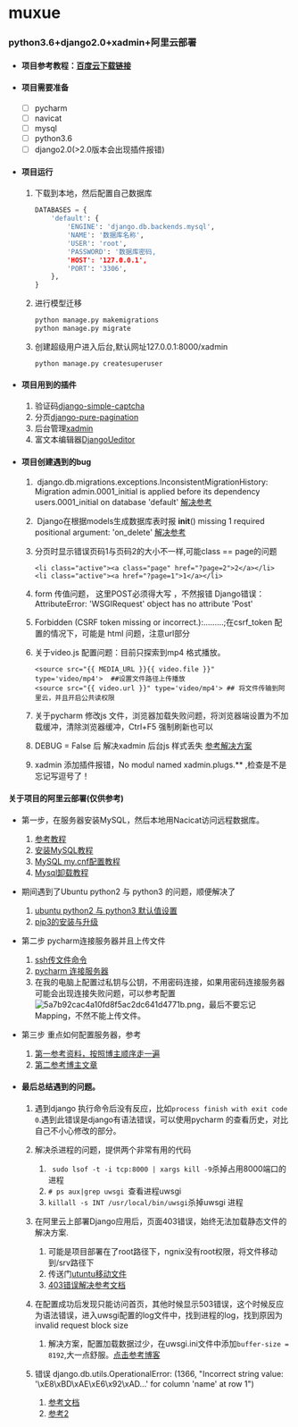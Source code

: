 # muxue
### python3.6+django2.0+xadmin+阿里云部署

* #### 项目参考教程：[百度云下载链接](https://pan.baidu.com/s/18A1k8pIigGITc-3FXAu3aQ)
* #### 项目需要准备
    * [ ] pycharm 
    * [ ] navicat
    * [ ] mysql 
    * [ ] python3.6
    * [ ] django2.0(>2.0版本会出现插件报错)

* #### 项目运行
    1. 下载到本地，然后配置自己数据库
        ```python
        DATABASES = {
            'default': {
                'ENGINE': 'django.db.backends.mysql',
                'NAME': '数据库名称',
                'USER': 'root',
                'PASSWORD': '数据库密码,
                'HOST': '127.0.0.1',
                'PORT': '3306',
            },
        }
        ```
     2. 进行模型迁移

        ``` python
        python manage.py makemigrations
        python manage.py migrate
        ```
    3. 创建超级用户进入后台,默认网址127.0.0.1:8000/xadmin
   
        ```
        python manage.py createsuperuser
        ```
 * #### 项目用到的插件
    1. 验证码[django-simple-captcha](https://github.com/mbi/django-simple-captcha)
    2. 分页[django-pure-pagination](https://github.com/jamespacileo/django-pure-pagination)
    3. 后台管理[xadmin](https://github.com/sshwsfc/xadmin)
    4. 富文本编辑器[DjangoUeditor](https://github.com/twz915/DjangoUeditor3)

* #### 项目创建遇到的bug
    1.  django.db.migrations.exceptions.InconsistentMigrationHistory: Migration admin.0001_initial is applied before its dependency users.0001_initial on database 'default' [解决参考]( https://my.oschina.net/u/1446823/blog/861712)
    2.  Django在根据models生成数据库表时报 __init__() missing 1 required positional argument: 'on_delete' [解决参考](https://www.cnblogs.com/phyger/p/8035253.html)
    3.  分页时显示错误页码1与页码2的大小不一样,可能class == page的问题
        ```
        <li class="active"><a class="page" href="?page=2">2</a></li>
        <li class="active"><a href="?page=1">1</a></li>
        ```
        
   4. form 传值问题， 这里POST必须得大写 ，不然报错 Django错误：AttributeError: 'WSGIRequest' object has no attribute 'Post'
   5. Forbidden (CSRF token missing or incorrect.):.........;在csrf_token 配置的情况下，可能是 html 问题，注意url部分
   6. 关于video.js 配置问题：目前只探索到mp4 格式播放。
        ```
        <source src="{{ MEDIA_URL }}{{ video.file }}" type='video/mp4'>  ##设置文件路径上传播放
        <source src="{{ video.url }}" type='video/mp4'> ## 将文件传输到阿里云，并且开启公共读权限
        ```
    7. 关于pycharm 修改js 文件，浏览器加载失败问题，将浏览器端设置为不加载缓冲，清除浏览器缓冲，Ctrl+F5 强制刷新也可以
    8. DEBUG = False 后 解决xadmin 后台js 样式丢失 [参考解决方案](https://blog.csdn.net/SL_World/article/details/89713329)
    9. xadmin 添加插件报错，No modul named xadmin.plugs.** ,检查是不是忘记写逗号了！

#### 关于项目的阿里云部署(仅供参考)

* 第一步，在服务器安装MySQL，然后本地用Nacicat访问远程数据库。  
   1. [参考教程](https://www.cnblogs.com/xiaofanke/p/10611526.html)
   2. [安装MySQL教程](https://www.cnblogs.com/zhuyp1015/p/3561470.html)
   3. [MySQL my.cnf配置教程](https://www.cnblogs.com/EasonJim/p/7158466.html)
   4. [Mysql卸载教程](https://blog.csdn.net/w3045872817/article/details/77334886)
   
 * 期间遇到了Ubuntu python2 与 python3 的问题，顺便解决了
    1. [ubuntu python2 与 python3 默认值设置](https://blog.csdn.net/weixin_40293491/article/details/81183491)
    2. [pip3的安装与升级](https://blog.csdn.net/tiweeny/article/details/78384633)
 
 * 第二步 pycharm连接服务器并且上传文件
    1. [ssh传文件命令](https://www.jianshu.com/p/c43105320695)
    2. [pycharm 连接服务器](https://blog.csdn.net/Dengdew/article/details/92248089)
    3. 在我的电脑上配置过私钥与公钥，不用密码连接，如果用密码连接服务器可能会出现连接失败问题，可以参考配置![5a7b92cac4a10fd8f5ac2dc641d4771b.png](en-resource://database/2276:1)，最后不要忘记Mapping，不然不能上传文件。


* 第三步 重点如何配置服务器，参考

    1. [第一参考资料，按照博主顺序走一遍](
https://www.jianshu.com/p/774c92d13c7a)
    2. [第二参考博主文章](
https://www.jianshu.com/p/1b4c5e57cd92)

* #### 最后总结遇到的问题。

    1. 遇到django 执行命令后没有反应，比如`process finish with exit code 0`.遇到此错误是django有语法错误，可以使用pycharm 的查看历史，对比自己不小心修改的部分。
    2. 解决杀进程的问题，提供两个非常有用的代码
        1. ` sudo lsof -t -i tcp:8000 | xargs kill -9`杀掉占用8000端口的进程
        2. `# ps aux|grep uwsgi `查看进程uwsgi
        3. `killall -s INT /usr/local/bin/uwsgi`杀掉uwsgi 进程

    3. 在阿里云上部署Django应用后，页面403错误，始终无法加载静态文件的解决方案.
        1. 可能是项目部署在了root路径下，ngnix没有root权限，将文件移动到/srv路径下
        2. 传送门[utuntu移动文件](https://www.jianshu.com/p/9b98378c5936)
        3. [403错误解决参考文档](https://blog.csdn.net/heatdeath/article/details/70558800)


    4. 在配置成功后发现只能访问首页，其他时候显示503错误，这个时候反应为语法错误，进入uwsgi配置的log文件中，找到进程的log，找到原因为invalid request block size
        1. 解决方案，配置加载数据过少，在uwsgi.ini文件中添加`buffer-size = 8192`,大一点舒服。[点击参考博客](https://blog.csdn.net/dipolar/article/details/31736105)

    5. 错误 django.db.utils.OperationalError: (1366, "Incorrect string value: '\\xE8\\xBD\\xAE\\xE6\\x92\\xAD...' for column 'name' at row 1")
        1. [参考文档](https://blog.csdn.net/tianfs/article/details/51775051)
        2. [参考2](https://blog.csdn.net/qq_34472372/article/details/80707092)
  
    
  
